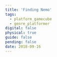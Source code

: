 ```yaml
---
title: 'Finding Nemo'
tags:
  - platform_gamecube
  - genre_platformer
digital: false
physical: true
guide: false
pending: false
date: 2018-09-16
---
```

